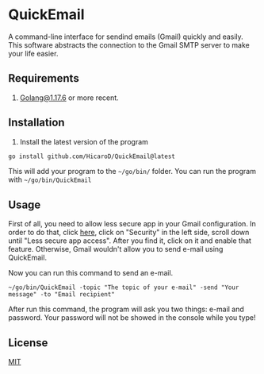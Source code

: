 # QuickEmail
A command-line interface for sendind emails (Gmail) quickly and easily. This software abstracts the connection to the Gmail SMTP server to make your life easier.

## Requirements

1. [Golang@1.17.6](https://go.dev/dl/) or more recent.

## Installation

1. Install the latest version of the program

```bash
go install github.com/HicaroD/QuickEmail@latest
```

This will add your program to the `~/go/bin/` folder. You can run the program with `~/go/bin/QuickEmail`

## Usage

First of all, you need to allow less secure app in your Gmail configuration. In order to do that, click [here](https://myaccount.google.com/), click on "Security" in the left side, scroll down until "Less secure app access". After you find it, click on it and enable that feature. Otherwise, Gmail wouldn't allow you to send e-mail using QuickEmail.

Now you can run this command to send an e-mail.

```
~/go/bin/QuickEmail -topic "The topic of your e-mail" -send "Your message" -to "Email recipient"
```

After run this command, the program will ask you two things: e-mail and password. Your password will not be showed in the console while you type!

## License
[MIT](./LICENSE)
